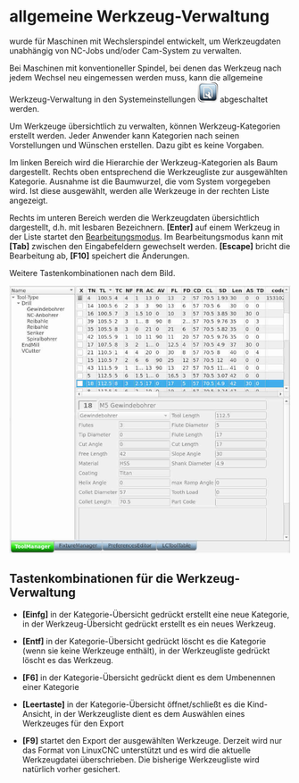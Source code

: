 # allgemeine Werkzeug-Verwaltung

wurde für Maschinen mit Wechslerspindel entwickelt, um Werkzeugdaten unabhängig
von NC-Jobs und/oder Cam-System zu verwalten.

Bei Maschinen mit konventioneller Spindel, bei denen das Werkzeug nach jedem Wechsel neu eingemessen werden muss, kann die allgemeine Werkzeug-Verwaltung in den Systemeinstellungen ![Settings](images/SK_Settings.png) abgeschaltet werden.

Um Werkzeuge übersichtlich zu verwalten, können Werkzeug-Kategorien erstellt werden. Jeder Anwender kann Kategorien nach seinen Vorstellungen und Wünschen erstellen. Dazu gibt es keine Vorgaben.

Im linken Bereich wird die Hierarchie der Werkzeug-Kategorien als Baum dargestellt.
Rechts oben entsprechend die Werkzeugliste zur ausgewählten Kategorie. Ausnahme ist die Baumwurzel, die vom System vorgegeben wird. Ist diese ausgewählt, werden alle Werkzeuge in der rechten Liste angezeigt.

Rechts im unteren Bereich werden die Werkzeugdaten übersichtlich dargestellt, d.h. mit lesbaren Bezeichnern. **[Enter]** auf einem Werkzeug in der Liste startet den [Bearbeitungsmodus](tooleditor). Im Bearbeitungsmodus kann mit **[Tab]** zwischen den Eingabefeldern gewechselt werden. **[Escape]** bricht die Bearbeitung ab, **[F10]** speichert die Änderungen.

Weitere Tastenkombinationen nach dem Bild.

![ToolManager](images/ToolManager.jpg)

## Tastenkombinationen für die Werkzeug-Verwaltung

- **[Einfg]** in der Kategorie-Übersicht gedrückt erstellt eine neue Kategorie, in der Werkzeug-Übersicht gedrückt erstellt es ein neues Werkzeug.

- **[Entf]** in der Kategorie-Übersicht gedrückt löscht es die Kategorie (wenn sie keine Werkzeuge enthält), in der Werkzeugliste gedrückt löscht es das Werkzeug.

- **[F6]** in der Kategorie-Übersicht gedrückt dient es dem Umbenennen einer Kategorie

- **[Leertaste]** in der Kategorie-Übersicht öffnet/schließt es die Kind-Ansicht, in der Werkzeugliste dient es dem Auswählen eines Werkzeuges für den Export

- **[F9]** startet den Export der ausgewählten Werkzeuge. Derzeit wird nur das Format von LinuxCNC unterstützt und es wird die aktuelle Werkzeugdatei überschrieben. Die bisherige Werkzeugliste wird natürlich vorher gesichert.
